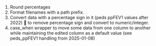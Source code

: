 1. Round percentages
2. Format filenames with a path prefix. 
3. Convert data with a percentage sign in it (peds ppFEV1 values after 2022) 🤢 to remove percentage sign and convert to numeric/integer.
4. case_when wrapper to move some data from one column to another while maintaining the edited column as a default value (see peds_ppFEV1 handling from 2025-01-08)
